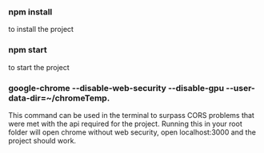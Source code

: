 ### npm install
to install the project

### npm start
to start the project

### google-chrome --disable-web-security --disable-gpu --user-data-dir=~/chromeTemp.
This command can be used in the terminal to surpass CORS problems that were met with the api required for the project. Running this in your root folder will open chrome without web security, open localhost:3000 and the project should work.